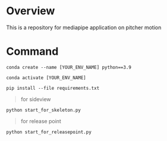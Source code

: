 # Overview
This is a repository for mediapipe application on pitcher motion

# Command
``
conda create --name [YOUR_ENV_NAME] python==3.9
``

``
conda activate [YOUR_ENV_NAME]
``

``
pip install --file requirements.txt
``

> for sideview

``
python start_for_skeleton.py
``

> for release point

``
python start_for_releasepoint.py
``
